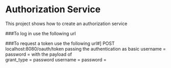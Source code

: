 # Authorization Service

This project shows how to create an authorization service


###To log in use the following url


###To request a token use the following url#]
    POST localhost:8080/oauth/token
    passing the authentication as basic
        username = <clientId>
        password = <clientSecret>
     with the payload of  
        grant_type = password
        username = <username>
        password = <password>
